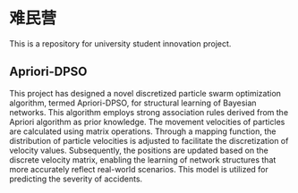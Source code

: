 # 难民营
This is a repository for university student innovation project.
## Apriori-DPSO
This project has designed a novel discretized particle swarm optimization algorithm, termed Apriori-DPSO, for structural learning of Bayesian networks. 
This algorithm employs strong association rules derived from the Apriori algorithm as prior knowledge. 
The movement velocities of particles are calculated using matrix operations. 
Through a mapping function, the distribution of particle velocities is adjusted to facilitate the discretization of velocity values. 
Subsequently, the positions are updated based on the discrete velocity matrix, enabling the learning of network structures that more accurately reflect real-world scenarios. 
This model is utilized for predicting the severity of accidents.

